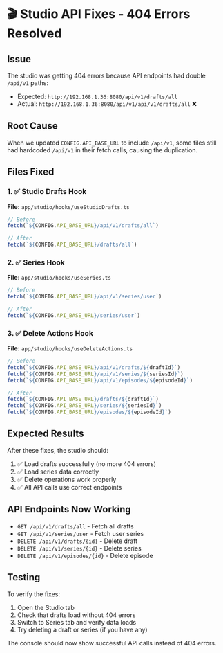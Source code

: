 # 🎬 Studio API Fixes - 404 Errors Resolved

## Issue
The studio was getting 404 errors because API endpoints had double `/api/v1` paths:
- Expected: `http://192.168.1.36:8080/api/v1/drafts/all`
- Actual: `http://192.168.1.36:8080/api/v1/api/v1/drafts/all` ❌

## Root Cause
When we updated `CONFIG.API_BASE_URL` to include `/api/v1`, some files still had hardcoded `/api/v1` in their fetch calls, causing the duplication.

## Files Fixed

### 1. ✅ Studio Drafts Hook
**File:** `app/studio/hooks/useStudioDrafts.ts`
```typescript
// Before
fetch(`${CONFIG.API_BASE_URL}/api/v1/drafts/all`)

// After  
fetch(`${CONFIG.API_BASE_URL}/drafts/all`)
```

### 2. ✅ Series Hook
**File:** `app/studio/hooks/useSeries.ts`
```typescript
// Before
fetch(`${CONFIG.API_BASE_URL}/api/v1/series/user`)

// After
fetch(`${CONFIG.API_BASE_URL}/series/user`)
```

### 3. ✅ Delete Actions Hook
**File:** `app/studio/hooks/useDeleteActions.ts`
```typescript
// Before
fetch(`${CONFIG.API_BASE_URL}/api/v1/drafts/${draftId}`)
fetch(`${CONFIG.API_BASE_URL}/api/v1/series/${seriesId}`)
fetch(`${CONFIG.API_BASE_URL}/api/v1/episodes/${episodeId}`)

// After
fetch(`${CONFIG.API_BASE_URL}/drafts/${draftId}`)
fetch(`${CONFIG.API_BASE_URL}/series/${seriesId}`)
fetch(`${CONFIG.API_BASE_URL}/episodes/${episodeId}`)
```

## Expected Results
After these fixes, the studio should:
1. ✅ Load drafts successfully (no more 404 errors)
2. ✅ Load series data correctly
3. ✅ Delete operations work properly
4. ✅ All API calls use correct endpoints

## API Endpoints Now Working
- `GET /api/v1/drafts/all` - Fetch all drafts
- `GET /api/v1/series/user` - Fetch user series
- `DELETE /api/v1/drafts/{id}` - Delete draft
- `DELETE /api/v1/series/{id}` - Delete series
- `DELETE /api/v1/episodes/{id}` - Delete episode

## Testing
To verify the fixes:
1. Open the Studio tab
2. Check that drafts load without 404 errors
3. Switch to Series tab and verify data loads
4. Try deleting a draft or series (if you have any)

The console should now show successful API calls instead of 404 errors.